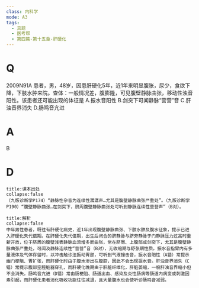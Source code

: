 ```yaml
---
class: 内科学
mode: A3
tags:
  - 真题
  - 医考帮
  - 第四篇-第十五章-肝硬化
---
```


# Q
2009N91A 患者，男，48岁，因患肝硬化5年，近1年来明显腹胀，尿少，食欲下降，下肢水肿来院。查体：一般情况差，腹膨隆，可见腹壁静脉曲张，移动性浊音阳性。该患者还可能出现的体征是
A.振水音阳性
B.剑突下可闻静脉“营营”音
C.肝浊音界消失
D.肠鸣音亢进

# A
B
# D
```ad-note
title:课本出处
collapse:false
（九版诊断学P174）“静脉性杂音为连续性潺潺声…尤其是腹壁静脉曲张严重处”。（九版诊断学P190）“腹壁静脉曲张…在剑突下，脐周腹壁静脉曲张处可听到静脉连续性营营声”（B对）。
```

```ad-summary
title:解析
collapse:false
中年男性患者，既往有肝硬化病史，近1年出现腹壁静脉曲张、下肢水肿及腹水征象，提示已进入肝硬化失代偿期。在肝硬化失代偿期，出生后闭合的脐静脉与脐旁静脉于门静脉压力过高时重新开放，位于脐周的腹壁浅表静脉血流增多而曲张，常在脐周、上腹部或剑突下，尤其是腹壁静脉曲张严重处，可闻及静脉连续性“营营”音（B对），无收缩期与舒张期性质。振水音指胃内有多量液体及气体存留时，以冲击触诊法振动胃部，可听到气液撞击音，振水音阳性（A错）常提示幽门梗阻、胃扩张，而肝硬化时由于腹水渗出在腹腔，因此不会出现振水音。肝浊音界消失（C错）常提示腹部空腔脏器穿孔，而肝硬化晚期由于肝脏纤维化，肝脏萎缩，一般肝浊音界缩小但不会消失。肠鸣音亢进（D错）常由肠梗阻、肠道出血、感染及炎性肠病等肠道内病变或刺激因素引起，而肝硬化患者消化吸收功能往往减退，且大量腹水也会使听诊肠鸣音减弱。
```

